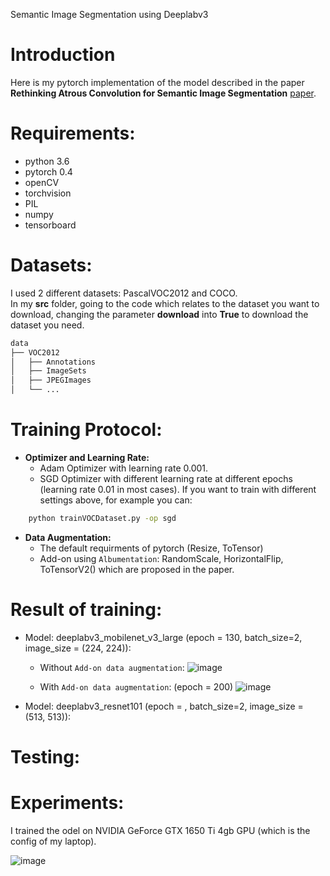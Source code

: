Semantic Image Segmentation using Deeplabv3

# Introduction 
Here is my pytorch implementation of the model described in the paper **Rethinking Atrous Convolution for Semantic Image Segmentation** [paper](https://arxiv.org/pdf/1706.05587v3). 

# Requirements: 
+ python 3.6
+ pytorch 0.4
+ openCV
+ torchvision
+ PIL
+ numpy
+ tensorboard

# Datasets: 
I used 2 different datasets: PascalVOC2012 and COCO. <br> 
In my **src** folder, going to the code which relates to the dataset you want to download, changing the parameter **download** into **True** to download the dataset you need. <br>

```sh
data
├── VOC2012
│   ├── Annotations  
│   ├── ImageSets
│   ├── JPEGImages
│   └── ...
```

# Training Protocol: 
* **Optimizer and Learning Rate:**
  + Adam Optimizer with learning rate 0.001. 
  + SGD Optimizer with different learning rate at different epochs (learning rate 0.01 in most cases).
If you want to train with different settings above, for example you can: 
```sh
    python trainVOCDataset.py -op sgd 
```
* **Data Augmentation:**
  + The default requirments of pytorch (Resize, ToTensor)
  + Add-on using `Albumentation`: RandomScale, HorizontalFlip, ToTensorV2() which are proposed in the paper.
  
# Result of training: 
+ Model: deeplabv3_mobilenet_v3_large (epoch = 130, batch_size=2, image_size = (224, 224)): <br> 
  + Without `Add-on data augmentation`: 
![image](https://github.com/user-attachments/assets/ffb2d456-7e28-43b7-866f-2d0c06e938ae)

  + With `Add-on data augmentation`: (epoch = 200) 
![image](https://github.com/user-attachments/assets/56d24ef1-9cc1-4f62-8a8a-2ec5a7d9f269)

+ Model: deeplabv3_resnet101 (epoch = , batch_size=2, image_size = (513, 513)): <br>

# Testing: 

# Experiments: 
I trained the odel on NVIDIA GeForce GTX 1650 Ti 4gb GPU (which is the config of my laptop).

![image](https://github.com/user-attachments/assets/19b90645-d8f3-476f-b229-c5fef5fb06d8)
